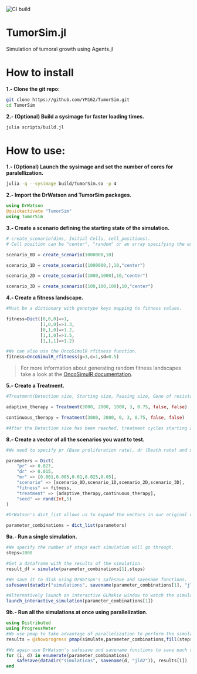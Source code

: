 ![CI build](https://github.com/YM162/TumorSim/actions/workflows/CI.yml/badge.svg)
# <b>TumorSim.jl</b> </br>
Simulation of tumoral growth using Agents.jl </br>

# How to install
<b>1.- Clone the git repo:</b>
```bash
git clone https://github.com/YM162/TumorSim.git
cd TumorSim
```
<b>2.- (Optional) Build a sysimage for faster loading times.</b>
```bash
julia scripts/build.jl
```
# How to use:
<b>1.- (Optional) Launch the sysimage and set the number of cores for paralellization.</b>
```bash
julia -q --sysimage build/TumorSim.so -p 4
```
<b>2.- Import the DrWatson and TumorSim packages.</b>
```julia
using DrWatson
@quickactivate "TumorSim"
using TumorSim
```
<b>3.- Create a scenario defining the starting state of the simulation.</b>
```julia
# create_scenario(dims, Initial Cells, cell_positions).
# Cell position can be "center", "random" or an array specifying the exact positions.

scenario_0D = create_scenario(1000000,10)

scenario_1D = create_scenario((1000000,),10,"center")

scenario_2D = create_scenario((1000,1000),10,"center")

scenario_3D = create_scenario((100,100,100),10,"center")
```
<b>4.- Create a fitness landscape.</b> 
```julia
#Must be a dictionary with genotype keys mapping to fitness values.

fitness=Dict([0,0,0]=>1, 
             [1,0,0]=>1.3,
             [0,1,0]=>1.2,
             [1,1,0]=>1.5,
             [1,1,1]=>1.2)

#We can also use the OncoSimulR rfitness function.
fitness=OncoSimulR_rfitness(g=3,c=1,sd=0.5)
```
>For more information about generating random fitness landscapes take a look at the [OncoSimulR documentation](https://www.bioconductor.org/packages/release/bioc/vignettes/OncoSimulR/inst/doc/OncoSimulR.html#9_Generating_random_fitness_landscapes).

<b>5.- Create a Treatment.</b>
```julia
#Treatment(Detection size, Starting size, Pausing size, Gene of resistance, Killrate, Start with treatment active?,Start with tumor detected?)

adaptive_therapy = Treatment(3000, 2000, 1000, 3, 0.75, false, false) 

continuous_therapy = Treatment(3000, 2000, 0, 3, 0.75, false, false) 

#After the Detection size has been reached, treatment cycles starting and pausing at the specified sizes will begin, killing Killrate% of the susceptible cells that try to reproduce.
```

<b>8.- Create a vector of all the scenarios you want to test.</b>
```julia
#We need to specify pr (Base proliferation rate), dr (Death rate) and mr (Mutation rate)

parameters = Dict(
    "pr" => 0.027,
    "dr" => 0.015,
    "mr" => [0.001,0.005,0.01,0.025,0.05],   
    "scenario" => [scenario_0D,scenario_1D,scenario_2D,scenario_3D], 
    "fitness" => fitness,
    "treatment" => [adaptive_therapy,continuous_therapy],
    "seed" => rand(Int,5)
)

#DrWatson's dict_list allows us to expand the vectors in our original dict to produce a list with all of the possible combinations of parameters.

parameter_combinations = dict_list(parameters)
```
<b>9a.- Run a single simulation.</b>
```julia
#We specify the number of steps each simulation will go through.
steps=1000

#Get a dataframe with the results of the simulation.
result_df = simulate(parameter_combinations[1],steps)

#We save it to disk using DrWatson's safesave and savename functions.
safesave(datadir("simulations", savename(parameter_combinations[1], "jld2")),result_df)

#Alternatively launch an interactive GLMakie window to watch the simulation it in real time.
launch_interactive_simulation(parameter_combinations[1])
```
<b>9b.- Run all the simulations at once using parallelization.</b>
```julia
using Distributed
using ProgressMeter
#We use pmap to take advantage of parallelization to perform the simulations.
results = @showprogress pmap(simulate,parameter_combinations,fill(steps,length(parameter_combinations)))

#We again use DrWatson's safesave and savename functions to save each simulation to disk.
for (i, d) in enumerate(parameter_combinations)
    safesave(datadir("simulations", savename(d, "jld2")), results[i])
end
```